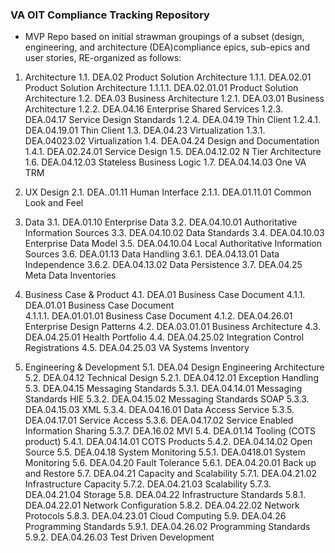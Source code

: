 ### VA OIT Compliance Tracking Repository

- MVP Repo based on initial strawman groupings of a subset (design, engineering, and architecture (DEA)compliance epics, sub-epics and user stories, RE-organized as follows:

1.	Architecture
 1.1.	DEA.02 Product Solution Architecture
1.1.1.	DEA.02.01 Product Solution Architecture
1.1.1.1.	DEA.02.01.01 Product Solution Architecture
1.2.	DEA.03 Business Architecture
1.2.1.	DEA.03.01 Business Architecture
1.2.2.	DEA.04.16 Enterprise Shared Services
1.2.3.	DEA.04.17 Service Design Standards
1.2.4.	DEA.04.19 Thin Client
1.2.4.1.	DEA.04.19.01 Thin Client
1.3.	DEA.04.23 Virtualization
1.3.1.	DEA.04023.02 Virtualization
1.4.	DEA.04.24 Design and Documentation
1.4.1.	DEA.02.24.01 Service Design
1.5.	DEA.04.12.02 N Tier Architecture
1.6.	DEA.04.12.03 Stateless Business Logic
1.7.	DEA.04.14.03 One VA TRM

2.	UX Design
2.1.	DEA..01.11 Human Interface
2.1.1.	DEA.01.11.01 Common Look and Feel

3.	Data
3.1.	DEA.01.10 Enterprise Data
3.2.	DEA.04.10.01 Authoritative Information Sources
3.3.	DEA.04.10.02 Data Standards
3.4.	DEA.04.10.03 Enterprise Data Model
3.5.	DEA.04.10.04 Local Authoritative Information Sources
3.6.	DEA.01.13 Data Handling
3.6.1.	DEA.04.13.01 Data Independence
3.6.2.	DEA.04.13.02 Data Persistence
3.7.	DEA.04.25 Meta Data Inventories


4.	Business Case & Product
4.1.	DEA.01 Business Case Document
4.1.1.	DEA.01.01 Business Case Document	
4.1.1.1.	DEA.01.01.01 Business Case Document
4.1.2.	DEA.04.26.01 Enterprise Design Patterns
4.2.	DEA.03.01.01 Business Architecture
4.3.	DEA.04.25.01 Health Portfolio
4.4.	DEA.04.25.02 Integration Control Registrations
4.5.	DEA.04.25.03 VA Systems Inventory


5.	Engineering & Development
5.1.	DEA.04 Design Engineering Architecture
5.2.	DEA.04.12 Technical Design
5.2.1.	DEA.04.12.01 Exception Handling
5.3.	DEA.04.15 Messaging Standards
5.3.1.	DEA.04.14.01 Messaging Standards HIE
5.3.2.	DEA.04.15.02 Messaging Standards SOAP
5.3.3.	DEA.04.15.03 XML
5.3.4.	DEA.04.16.01 Data Access Service
5.3.5.	DEA.04.17.01 Service Access
5.3.6.	DEA.04.17.02 Service Enabled Information Sharing
5.3.7.	DEA.16.02 MVI
5.4.	DEA.01.14 Tooling (COTS product)
5.4.1.	DEA.04.14.01 COTS Products
5.4.2.	DEA.04.14.02 Open Source
5.5.	DEA.04.18 System Monitoring
5.5.1.	DEA.0418.01 System Monitoring
5.6.	DEA.04.20 Fault Tolerance
5.6.1.	DEA.04.20.01 Back up and Restore
5.7.	DEA.04.21 Capacity and Scalability
5.7.1.	DEA.04.21.02 Infrastructure Capacity
5.7.2.	DEA.04.21.03 Scalability
5.7.3.	DEA.04.21.04 Storage
5.8.	DEA.04.22 Infrastructure Standards
5.8.1.	DEA.04.22.01 Network Configuration
5.8.2.	DEA.04.22.02 Network Protocols
5.8.3.	DEA.04.23.01 Cloud Computing
5.9.	DEA.04.26 Programming Standards
5.9.1.	DEA.04.26.02 Programming Standards
5.9.2.	DEA.04.26.03 Test Driven Development





